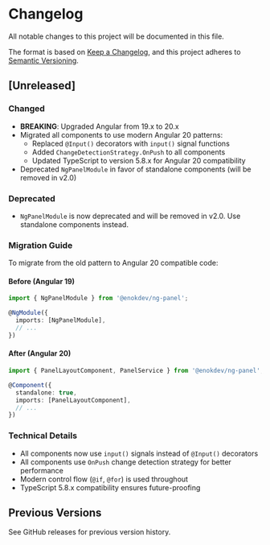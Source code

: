 # Changelog

All notable changes to this project will be documented in this file.

The format is based on [Keep a Changelog](https://keepachangelog.com/en/1.0.0/),
and this project adheres to [Semantic Versioning](https://semver.org/spec/v2.0.0.html).

## [Unreleased]

### Changed
- **BREAKING**: Upgraded Angular from 19.x to 20.x
- Migrated all components to use modern Angular 20 patterns:
  - Replaced `@Input()` decorators with `input()` signal functions
  - Added `ChangeDetectionStrategy.OnPush` to all components
  - Updated TypeScript to version 5.8.x for Angular 20 compatibility
- Deprecated `NgPanelModule` in favor of standalone components (will be removed in v2.0)

### Deprecated
- `NgPanelModule` is now deprecated and will be removed in v2.0. Use standalone components instead.

### Migration Guide
To migrate from the old pattern to Angular 20 compatible code:

#### Before (Angular 19)
```typescript
import { NgPanelModule } from '@enokdev/ng-panel';

@NgModule({
  imports: [NgPanelModule],
  // ...
})
```

#### After (Angular 20)
```typescript
import { PanelLayoutComponent, PanelService } from '@enokdev/ng-panel';

@Component({
  standalone: true,
  imports: [PanelLayoutComponent],
  // ...
})
```

### Technical Details
- All components now use `input()` signals instead of `@Input()` decorators
- All components use `OnPush` change detection strategy for better performance
- Modern control flow (`@if`, `@for`) is used throughout
- TypeScript 5.8.x compatibility ensures future-proofing

## Previous Versions

See GitHub releases for previous version history.